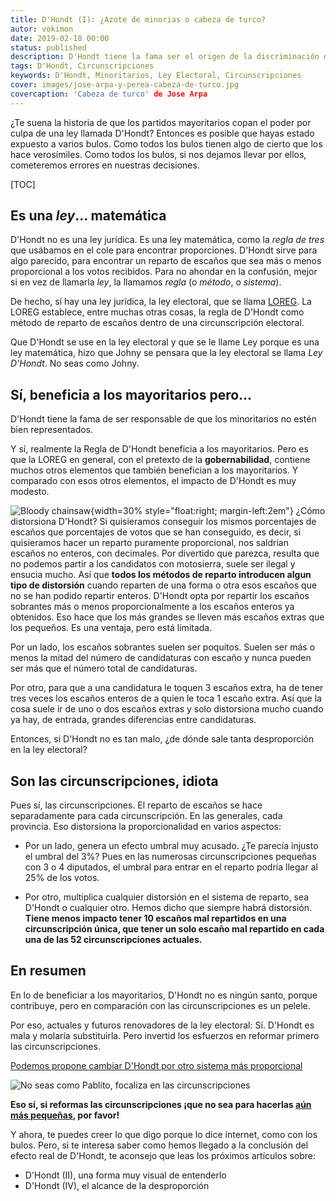 ```yaml
---
title: D'Hondt (I): ¿Azote de minorias o cabeza de turco?
autor: vokimon
date: 2019-02-18 00:00
status: published
description: D'Hondt tiene la fama ser el origen de la discriminación de los partidos minoritarios en el sistema electoral español, pero las principales responsables de ello son las circunscripciones.
tags: D'Hondt, Circunscripciones
keywords: D'Hondt, Minoritarios, Ley Electoral, Circunscripciones
cover: images/jose-arpa-y-perea-cabeza-de-turco.jpg
covercaption: 'Cabeza de turco' de Jose Arpa
---
```


<!-- PELICAN_BEGIN_SUMMARY -->

¿Te suena la historia de que los partidos mayoritarios
copan el poder por culpa de una ley llamada D'Hondt?
Entonces es posible que hayas estado expuesto a varios bulos.
Como todos los bulos tienen algo de cierto que los hace verosímiles.
Como todos los bulos, si nos dejamos llevar por ellos,
cometeremos errores en nuestras decisiones.

<!-- PELICAN_END_SUMMARY -->

[TOC]

## Es una _ley_... matemática

D'Hondt no es una ley jurídica.
Es una ley matemática, como la _regla de tres_
que usábamos en el cole para encontrar proporciones.
D'Hondt sirve para algo parecido,
para encontrar un reparto de escaños que sea
más o menos proporcional a los votos recibidos.
Para no ahondar en la confusión,
mejor si en vez de llamarla _ley_,
la llamamos _regla_ (o _método_, o _sistema_).

De hecho, sí hay una ley jurídica, la ley electoral, que se llama [LOREG].
La LOREG establece, entre muchas otras cosas,
la regla de D'Hondt como método de reparto de escaños
dentro de una circunscripción electoral.

Que D'Hondt se use en la ley electoral y que se le llame Ley
porque es una ley matemática, hizo que Johny se pensara
que la ley electoral se llama _Ley D'Hondt_.
No seas como Johny.

## Sí, beneficia a los mayoritarios pero...

D'Hondt tiene la fama de ser responsable de que
los minoritarios no estén bien representados.

Y sí, realmente la Regla de D'Hondt beneficia a los mayoritarios.
Pero es que la LOREG en general,
con el pretexto de la **gobernabilidad**,
contiene muchos otros elementos
que también benefician a los mayoritarios.
Y comparado con esos otros elementos,
el impacto de D'Hondt es muy modesto.

![Bloody chainsaw]({static}/images/bloodychainsaw.jpg){width=30% style="float:right; margin-left:2em"}
¿Cómo distorsiona D'Hondt?
Si quisieramos conseguir los mismos porcentajes de escaños
que porcentajes de votos que se han conseguido,
es decir, si quisieramos hacer un reparto puramente proporcional,
nos saldrían escaños no enteros, con decimales.
Por divertido que parezca,
resulta que no podemos partir a los candidatos con motosierra,
suele ser ilegal y ensucia mucho.
Así que **todos los métodos de reparto introducen
algun tipo de distorsión** cuando reparten de una forma o otra
esos escaños que no se han podido repartir enteros.
D'Hondt opta por repartir los escaños sobrantes
más o menos proporcionalmente a los escaños enteros ya obtenidos.
Eso hace que los más grandes se lleven más escaños extras que los pequeños.
Es una ventaja, pero está limitada.

Por un lado, 
los escaños sobrantes suelen ser poquitos.
Suelen ser más o menos la mitad del número de candidaturas con escaño
y nunca pueden ser más que el número total de candidaturas.

Por otro, para que a una candidatura le toquen 3 escaños extra,
ha de tener tres veces los escaños enteros de a quien le toca 1 escaño extra.
Así que la cosa suele ir de uno o dos escaños extras
y solo distorsiona mucho cuando ya hay, de entrada,
grandes diferencias entre candidaturas.

Entonces, si D'Hondt no es tan malo,
¿de dónde sale tanta desproporción en la ley electoral?

## Son las circunscripciones, idiota

Pues sí, las circunscripciones.
El reparto de escaños se hace separadamente para cada circunscripción.
En las generales, cada provincia.
Eso distorsiona la proporcionalidad en varios aspectos:

- Por un lado, genera un efecto umbral muy acusado.
¿Te parecía injusto el umbral del 3%? 
Pues en las numerosas circunscripciones pequeñas con 3 o 4 diputados,
el umbral para entrar en el reparto podría llegar al 25% de los votos.

- Por otro, multiplica cualquier distorsión en el sistema de reparto,
sea D'Hondt o cualquier otro.
Hemos dicho que siempre habrá distorsión.
**Tiene menos impacto tener 10 escaños mal repartidos
en una circunscripción única,
que tener un solo escaño mal repartido
en cada una de las 52 circunscripciones actuales.**

## En resumen

En lo de beneficiar a los mayoritarios,
D'Hondt no es ningún santo, porque contribuye,
pero en comparación con las circunscripciones
es un pelele.

Por eso, actuales y futuros renovadores de la ley electoral:
Sí. D'Hondt es mala y molaría substituirla.
Pero invertid los esfuerzos en reformar primero las circunscripciones.

[Podemos propone cambiar D'Hondt
por otro sistema más proporcional](https://www.elperiodico.com/es/politica/20180207/podemos-presenta-ley-electoral-para-permitir-voto-16-anos-6609275)

![No seas como Pablito, focaliza en las circunscripciones
]({static}/images/noseascomodhondt.png)

**Eso sí, si reformas las circunscripciones ¡que no sea para hacerlas [aún más pequeñas][Veguerias], por favor!**

Y ahora, te puedes creer lo que digo porque lo dice internet, como con los bulos.
Pero, si te interesa saber como hemos llegado a la conclusión del efecto real de D'Hondt,
te aconsejo que leas los próximos artículos sobre:

- D'Hondt (II), una forma muy visual de entenderlo
- D'Hondt (IV), el alcance de la desproporción



[LOREG]: http://www.juntaelectoralcentral.es/cs/jec/loreg
[LeyesAutonomicas]: https://espana.leyderecho.org/normativa-electoral-autonomica/
[AdamSmith]: https://es.wikipedia.org/wiki/La_riqueza_de_las_naciones
[Veguerias]:{filename}/Parlament2015/2015-02-03-VegueriesYElTimoDeLaEstampita.md


